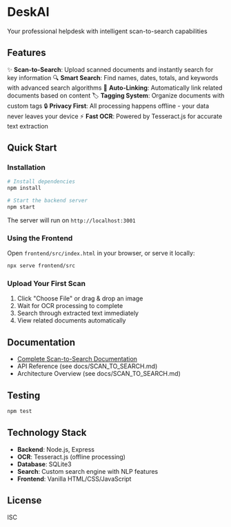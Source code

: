 # DeskAI
Your professional helpdesk with intelligent scan-to-search capabilities

## Features

✨ **Scan-to-Search**: Upload scanned documents and instantly search for key information
🔍 **Smart Search**: Find names, dates, totals, and keywords with advanced search algorithms
🔗 **Auto-Linking**: Automatically link related documents based on content
🏷️ **Tagging System**: Organize documents with custom tags
🔒 **Privacy First**: All processing happens offline - your data never leaves your device
⚡ **Fast OCR**: Powered by Tesseract.js for accurate text extraction

## Quick Start

### Installation

```bash
# Install dependencies
npm install

# Start the backend server
npm start
```

The server will run on `http://localhost:3001`

### Using the Frontend

Open `frontend/src/index.html` in your browser, or serve it locally:

```bash
npx serve frontend/src
```

### Upload Your First Scan

1. Click "Choose File" or drag & drop an image
2. Wait for OCR processing to complete
3. Search through extracted text immediately
4. View related documents automatically

## Documentation

- [Complete Scan-to-Search Documentation](docs/SCAN_TO_SEARCH.md)
- API Reference (see docs/SCAN_TO_SEARCH.md)
- Architecture Overview (see docs/SCAN_TO_SEARCH.md)

## Testing

```bash
npm test
```

## Technology Stack

- **Backend**: Node.js, Express
- **OCR**: Tesseract.js (offline processing)
- **Database**: SQLite3
- **Search**: Custom search engine with NLP features
- **Frontend**: Vanilla HTML/CSS/JavaScript

## License

ISC
